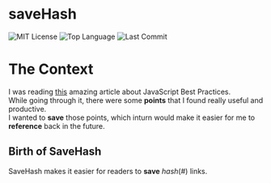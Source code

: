 # saveHash

![MIT License](https://img.shields.io/github/license/rahuldahal/saveHash)
![Top Language](https://img.shields.io/github/languages/top/rahuldahal/saveHash)
![Last Commit](https://img.shields.io/github/last-commit/rahuldahal/saveHash)

# The Context
I was reading [this](https://github.com/ryanmcdermott/clean-code-javascript) amazing article about JavaScript Best Practices. <br />
While going through it, there were some **points** that I found really useful and productive. <br />
I wanted to **save** those points, which inturn would make it easier for me to **reference** back in the future.

## Birth of SaveHash
SaveHash makes it easier for readers to **save** *hash*(#) links.
